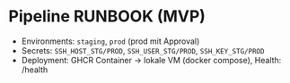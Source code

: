 # Pipeline RUNBOOK (MVP)
- Environments: `staging`, `prod` (prod mit Approval)
- Secrets: `SSH_HOST_STG/PROD`, `SSH_USER_STG/PROD`, `SSH_KEY_STG/PROD`
- Deployment: GHCR Container -> lokale VM (docker compose), Health: /health 